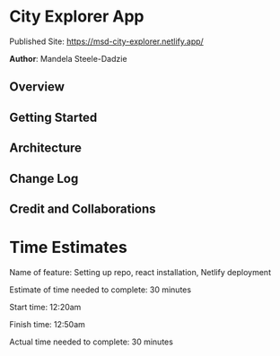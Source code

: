 # City Explorer App

Published Site: https://msd-city-explorer.netlify.app/

**Author**: Mandela Steele-Dadzie


## Overview


## Getting Started


## Architecture


## Change Log


## Credit and Collaborations

# Time Estimates

Name of feature: Setting up repo, react installation, Netlify deployment

Estimate of time needed to complete: 30 minutes

Start time: 12:20am

Finish time: 12:50am

Actual time needed to complete: 30 minutes
